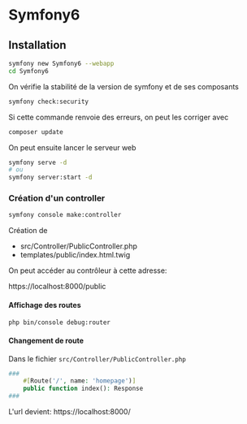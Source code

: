 # Symfony6

## Installation

```bash
symfony new Symfony6 --webapp
cd Symfony6
```

On vérifie la stabilité de la version de symfony et de ses composants

```bash
symfony check:security
```

Si cette commande renvoie des erreurs, on peut les corriger avec
    
```bash
composer update
```

On peut ensuite lancer le serveur web

```bash
symfony serve -d
# ou
symfony server:start -d
```

### Création d'un controller

```bash
symfony console make:controller
```

Création de
- src/Controller/PublicController.php
- templates/public/index.html.twig

On peut accéder au contrôleur à cette adresse: 

https://localhost:8000/public

#### Affichage des routes

```bash
php bin/console debug:router
```

#### Changement de route

Dans le fichier `src/Controller/PublicController.php`

```php  
###
    #[Route('/', name: 'homepage')]
    public function index(): Response
###
```

L'url devient: https://localhost:8000/

